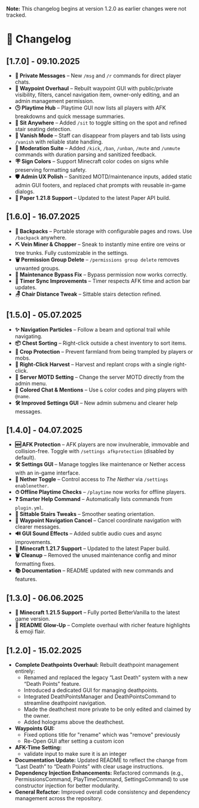 **Note:** This changelog begins at version 1.2.0 as earlier changes were not tracked.

# 📜 Changelog

## [1.7.0] - 09.10.2025

- **💬 Private Messages** – New `/msg` and `/r` commands for direct player chats.
- **🧭 Waypoint Overhaul** – Rebuilt waypoint GUI with public/private visibility, filters, cancel navigation item, owner-only editing, and an admin management permission.
- **🕒 Playtime Hub** – Playtime GUI now lists all players with AFK breakdowns and quick message summaries.
- **🧘 Sit Anywhere** – Added `/sit` to toggle sitting on the spot and refined stair seating detection.
- **🫥 Vanish Mode** – Staff can disappear from players and tab lists using `/vanish` with reliable state handling.
- **🚨 Moderation Suite** – Added `/kick`, `/ban`, `/unban`, `/mute` and `/unmute` commands with duration parsing and sanitized feedback.
- **🪧 Sign Colors** – Support Minecraft color codes on signs while preserving formatting safety.
- **🛡️ Admin UX Polish** – Sanitized MOTD/maintenance inputs, added static admin GUI footers, and replaced chat prompts with reusable in-game dialogs.
- **🧱 Paper 1.21.8 Support** – Updated to the latest Paper API build.

## [1.6.0] - 16.07.2025

- **🎒 Backpacks** – Portable storage with configurable pages and rows. Use `/backpack` anywhere.
- **⛏️ Vein Miner & Chopper** – Sneak to instantly mine entire ore veins or tree trunks. Fully customizable in the settings.
- **🗑️ Permission Group Delete** – `/permissions group delete` removes unwanted groups.
- **🚫 Maintenance Bypass Fix** – Bypass permission now works correctly.
- **🔄 Timer Sync Improvements** – Timer respects AFK time and action bar updates.
- **🪑 Chair Distance Tweak** – Sittable stairs detection refined.

## [1.5.0] - 05.07.2025

- **✨ Navigation Particles** – Follow a beam and optional trail while navigating.
- **📦 Chest Sorting** – Right-click outside a chest inventory to sort items.
- **🌾 Crop Protection** – Prevent farmland from being trampled by players or mobs.
- **🌱 Right-Click Harvest** – Harvest and replant crops with a single right-click.
- **💬 Server MOTD Setting** – Change the server MOTD directly from the admin menu.
- **🎨 Colored Chat & Mentions** – Use `&` color codes and ping players with `@name`.
- **🛠 Improved Settings GUI** – New admin submenu and clearer help messages.

## [1.4.0] - 04.07.2025

- **🆕 AFK Protection** – AFK players are now invulnerable, immovable and collision-free. Toggle with `/settings afkprotection` (disabled by default).
- **🛠 Settings GUI** – Manage toggles like maintenance or Nether access with an in-game interface.
- **🌋 Nether Toggle** – Control access to _The Nether_ via `/settings enablenether`.
- **⏱ Offline Playtime Checks** – `/playtime` now works for offline players.
- **❓ Smarter Help Command** – Automatically lists commands from `plugin.yml`.
- **💺 Sittable Stairs Tweaks** – Smoother seating orientation.
- **🧭 Waypoint Navigation Cancel** – Cancel coordinate navigation with clearer messages.
- **🔊 GUI Sound Effects** – Added subtle audio cues and async improvements.
- **🚀 Minecraft 1.21.7 Support** – Updated to the latest Paper build.
- **🗑️ Cleanup** – Removed the unused maintenance config and minor formatting fixes.
- **📚 Documentation** – README updated with new commands and features.

## [1.3.0] - 06.06.2025

- **🚀 Minecraft 1.21.5 Support** – Fully ported BetterVanilla to the latest game version.
- **📝 README Glow‑Up** – Complete overhaul with richer feature highlights & emoji flair.

## [1.2.0] - 15.02.2025

- **Complete Deathpoints Overhaul:** Rebuilt deathpoint management entirely:
  - Renamed and replaced the legacy “Last Death” system with a new “Death Points” feature.
  - Introduced a dedicated GUI for managing deathpoints.
  - Integrated DeathPointsManager and DeathPointsCommand to streamline deathpoint navigation.
  - Made the deathchest more private to be only edited and claimed by the owner.
  - Added holograms above the deathchest.
- **Waypoints GUI:**
  - Fixed options title for "rename" which was "remove" previously
  - Re-Open GUI after setting a custom icon
- **AFK-Time Setting:**
  - validate input to make sure it is an integer
- **Documentation Update:** Updated README to reflect the change from “Last Death” to “Death Points” with clear usage instructions.
- **Dependency Injection Enhancements:** Refactored commands (e.g., PermissionsCommand, PlayTimeCommand, SettingsCommand) to use constructor injection for better modularity.
- **General Refactor:** Improved overall code consistency and dependency management across the repository.
